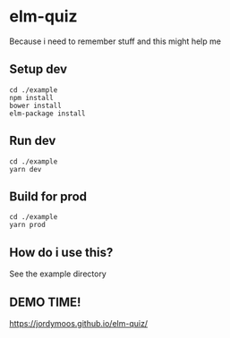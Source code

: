 # elm-quiz
Because i need to remember stuff and this might help me

## Setup dev

```
cd ./example
npm install
bower install
elm-package install
```

## Run dev

```
cd ./example
yarn dev
```

## Build for prod

```
cd ./example
yarn prod
```

## How do i use this?

See the example directory


## DEMO TIME!

https://jordymoos.github.io/elm-quiz/
